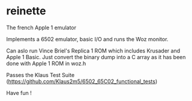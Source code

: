 # reinette
The french Apple 1 emulator

Implements a 6502 emulator, basic I/O and runs the Woz monitor.

Can aslo run Vince Briel's Replica 1 ROM which includes Krusader and Apple 1 Basic. 
Just convert the binary dump into a C array as it has been done with Apple 1 ROM in woz.h

Passes the Klaus Test Suite (https://github.com/Klaus2m5/6502_65C02_functional_tests)

Have fun !
